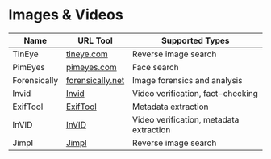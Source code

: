# Images & Videos

| Name             | URL Tool                                    | Supported Types                          |
|------------------|---------------------------------------------|------------------------------------------|
| TinEye           | [tineye.com](https://tineye.com/)           | Reverse image search                     |
| PimEyes          | [pimeyes.com](https://pimeyes.com/en)       | Face search                              |
| Forensically     | [forensically.net](https://29a.ch/photo-forensics/) | Image forensics and analysis         |
| Invid            | [Invid](https://invid-project.eu/)          | Video verification, fact-checking        |
| ExifTool         | [ExifTool](https://exiftool.org/)           | Metadata extraction                      |
| InVID         | [InVID](https://www.invid-project.eu)           | Video verification, metadata extraction                      |
| Jimpl         | [Jimpl](https://jimpl.com)           | Reverse image search                    |
